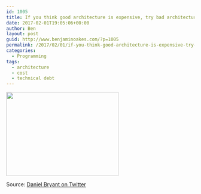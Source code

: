```yaml
---
id: 1005
title: If you think good architecture is expensive, try bad architecture
date: 2017-02-01T19:05:06+00:00
author: Ben
layout: post
guid: http://www.benjaminoakes.com/?p=1005
permalink: /2017/02/01/if-you-think-good-architecture-is-expensive-try-bad-architecture/
categories:
  - Programming
tags:
  - architecture
  - cost
  - technical debt
---
```

[<img class="alignnone size-medium wp-image-1006" src="http://www.benjaminoakes.com/wp-content/uploads/2017/02/C3g5lS5WMAEuFL_.jpg_large-300x225.jpg" alt="" width="300" height="225" srcset="https://www.benjaminoakes.com/wp-content/uploads/2017/02/C3g5lS5WMAEuFL_.jpg_large-300x225.jpg 300w, https://www.benjaminoakes.com/wp-content/uploads/2017/02/C3g5lS5WMAEuFL_.jpg_large-768x576.jpg 768w, https://www.benjaminoakes.com/wp-content/uploads/2017/02/C3g5lS5WMAEuFL_.jpg_large-1024x768.jpg 1024w" sizes="(max-width: 300px) 100vw, 300px" />](http://www.benjaminoakes.com/wp-content/uploads/2017/02/C3g5lS5WMAEuFL_.jpg_large.jpg)

Source: [Daniel Bryant on Twitter](https://twitter.com/danielbryantuk/status/826473861172645889)